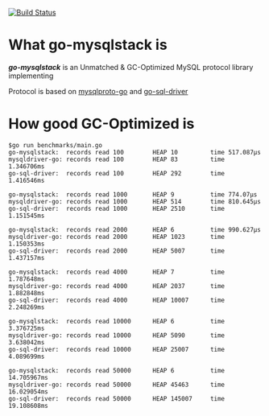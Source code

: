 [![Build Status](https://travis-ci.org/XeLabs/go-mysqlstack.png)](https://travis-ci.org/XeLabs/go-mysqlstack)

# What go-mysqlstack is

***go-mysqlstack*** is an Unmatched & GC-Optimized MySQL protocol library implementing

Protocol is based on [mysqlproto-go](https://github.com/pubnative/mysqlproto-go) and [go-sql-driver](https://github.com/go-sql-driver/mysql)

# How good GC-Optimized is

```
$go run benchmarks/main.go
go-mysqlstack:  records read 100        HEAP 10         time 517.087µs
mysqldriver-go: records read 100        HEAP 83         time 1.346706ms
go-sql-driver:  records read 100        HEAP 292        time 1.416546ms

go-mysqlstack:  records read 1000       HEAP 9          time 774.07µs
mysqldriver-go: records read 1000       HEAP 514        time 810.645µs
go-sql-driver:  records read 1000       HEAP 2510       time 1.151545ms

go-mysqlstack:  records read 2000       HEAP 6          time 990.627µs
mysqldriver-go: records read 2000       HEAP 1023       time 1.150353ms
go-sql-driver:  records read 2000       HEAP 5007       time 1.437157ms

go-mysqlstack:  records read 4000       HEAP 7          time 1.787648ms
mysqldriver-go: records read 4000       HEAP 2037       time 1.882848ms
go-sql-driver:  records read 4000       HEAP 10007      time 2.248269ms

go-mysqlstack:  records read 10000      HEAP 6          time 3.376725ms
mysqldriver-go: records read 10000      HEAP 5090       time 3.638042ms
go-sql-driver:  records read 10000      HEAP 25007      time 4.089699ms

go-mysqlstack:  records read 50000      HEAP 6          time 14.705967ms
mysqldriver-go: records read 50000      HEAP 45463      time 16.029054ms
go-sql-driver:  records read 50000      HEAP 145007     time 19.108608ms
```
